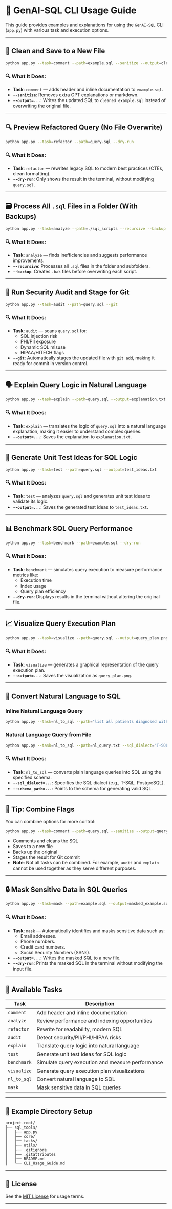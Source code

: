 # 🧪 GenAI-SQL CLI Usage Guide

This guide provides examples and explanations for using the `GenAI-SQL` CLI (`app.py`) with various task and execution options.

---

## 🧼 Clean and Save to a New File

```bash
python app.py --task=comment --path=example.sql --sanitize --output=cleaned_example.sql
```

### 🔍 What It Does:
- **Task**: `comment` — adds header and inline documentation to `example.sql`.
- **`--sanitize`**: Removes extra GPT explanations or markdown.
- **`--output=...`**: Writes the updated SQL to `cleaned_example.sql` instead of overwriting the original file.

---

## 🔍 Preview Refactored Query (No File Overwrite)

```bash
python app.py --task=refactor --path=query.sql --dry-run
```

### 🔍 What It Does:
- **Task**: `refactor` — rewrites legacy SQL to modern best practices (CTEs, clean formatting).
- **`--dry-run`**: Only shows the result in the terminal, without modifying `query.sql`.

---

## 🗃️ Process All `.sql` Files in a Folder (With Backups)

```bash
python app.py --task=analyze --path=./sql_scripts --recursive --backup
```

### 🔍 What It Does:
- **Task**: `analyze` — finds inefficiencies and suggests performance improvements.
- **`--recursive`**: Processes all `.sql` files in the folder and subfolders.
- **`--backup`**: Creates `.bak` files before overwriting each script.

---

## 🔐 Run Security Audit and Stage for Git

```bash
python app.py --task=audit --path=query.sql --git
```

### 🔍 What It Does:
- **Task**: `audit` — scans `query.sql` for:
  - SQL injection risk
  - PHI/PII exposure
  - Dynamic SQL misuse
  - HIPAA/HITECH flags
- **`--git`**: Automatically stages the updated file with `git add`, making it ready for commit in version control.

---

## 🗣️ Explain Query Logic in Natural Language

```bash
python app.py --task=explain --path=query.sql --output=explanation.txt
```

### 🔍 What It Does:
- **Task**: `explain` — translates the logic of `query.sql` into a natural language explanation, making it easier to understand complex queries.
- **`--output=...`**: Saves the explanation to `explanation.txt`.

---

## 🧪 Generate Unit Test Ideas for SQL Logic

```bash
python app.py --task=test --path=query.sql --output=test_ideas.txt
```

### 🔍 What It Does:
- **Task**: `test` — analyzes `query.sql` and generates unit test ideas to validate its logic.
- **`--output=...`**: Saves the generated test ideas to `test_ideas.txt`.

---

## 📊 Benchmark SQL Query Performance

```bash
python app.py --task=benchmark --path=example.sql --dry-run
```

### 🔍 What It Does:
- **Task**: `benchmark` — simulates query execution to measure performance metrics like:
  - Execution time
  - Index usage
  - Query plan efficiency
- **`--dry-run`**: Displays results in the terminal without altering the original file.

---

## 📈 Visualize Query Execution Plan

```bash
python app.py --task=visualize --path=query.sql --output=query_plan.png
```

### 🔍 What It Does:
- **Task**: `visualize` — generates a graphical representation of the query execution plan.
- **`--output=...`**: Saves the visualization as `query_plan.png`.

---

## 🚀 Convert Natural Language to SQL

### Inline Natural Language Query

```bash
python app.py --task=nl_to_sql --path="list all patients diagnosed with diabetes last month" --sql_dialect="PostgreSQL" --schema_path="schema.json" --dry-run
```

### Natural Language Query from File

```bash
python app.py --task=nl_to_sql --path=nl_query.txt --sql_dialect="T-SQL" --schema_path="schema/HealthClaimsDW.json" --output=generated_query.sql
```

### 🔍 What It Does:
- **Task**: `nl_to_sql` — converts plain language queries into SQL using the specified schema.
- **`--sql_dialect=...`**: Specifies the SQL dialect (e.g., T-SQL, PostgreSQL).
- **`--schema_path=...`**: Points to the schema for generating valid SQL.

---

## 🧠 Tip: Combine Flags

You can combine options for more control:

```bash
python app.py --task=comment --path=query.sql --sanitize --output=query_commented.sql --backup --git
```

- Comments and cleans the SQL
- Saves to a new file
- Backs up the original
- Stages the result for Git commit
- **Note**: Not all tasks can be combined. For example, `audit` and `explain` cannot be used together as they serve different purposes.

---

## 🔒 Mask Sensitive Data in SQL Queries

```bash
python app.py --task=mask --path=example.sql --output=masked_example.sql
```

### 🔍 What It Does:
- **Task**: `mask` — Automatically identifies and masks sensitive data such as:
  - Email addresses.
  - Phone numbers.
  - Credit card numbers.
  - Social Security Numbers (SSNs).
- **`--output=...`**: Writes the masked SQL to a new file.
- **`--dry-run`**: Prints the masked SQL in the terminal without modifying the input file.

---

## 🔧 Available Tasks

| Task       | Description                                  |
|------------|----------------------------------------------|
| `comment`  | Add header and inline documentation          |
| `analyze`  | Review performance and indexing opportunities|
| `refactor` | Rewrite for readability, modern SQL          |
| `audit`    | Detect security/PII/PHI/HIPAA risks          |
| `explain`  | Translate query logic into natural language  |
| `test`     | Generate unit test ideas for SQL logic       |
| `benchmark`| Simulate query execution and measure performance|
| `visualize`| Generate query execution plan visualizations |
| `nl_to_sql`| Convert natural language to SQL              |
| `mask`     | Mask sensitive data in SQL queries           |

---

## 📂 Example Directory Setup

```
project-root/
├── sql_tools/
│   ├── app.py
│   ├── core/
│   ├── tasks/
│   ├── utils/
│   ├── .gitignore
│   ├── .gitattributes
│   ├── README.md
│   └── CLI_Usage_Guide.md
```

---

## 📄 License

See the [MIT License](./LICENSE) for usage terms.

---